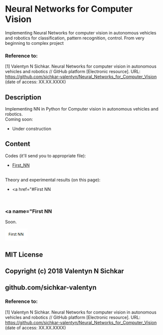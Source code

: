 # Neural Networks for Computer Vision
Implementing Neural Networks for computer vision in autonomous vehicles and robotics for classification, pattern recognition, control. From very beginning to complex project

### Reference to:
[1] Valentyn N Sichkar. Neural Networks for computer vision in autonomous vehicles and robotics // GitHub platform [Electronic resource]. URL: https://github.com/sichkar-valentyn/Neural_Networks_for_Computer_Vision (date of access: XX.XX.XXXX)

## Description
Implementing NN in Python for Computer vision in autonomous vehicles and robotics.
<br/>Coming soon:
* Under construction

## Content
Codes (it'll send you to appropriate file):
* [First_NN](https://github.com/sichkar-valentyn/Neural_Networks_for_Computer_Vision/blob/master/Folder1)

<br/>
Theory and experimental results (on this page):

* <a href="#First NN</a>

<br/>

### <a name="First NN</a>
Soon.

![Result](images/First_NN.png)


## MIT License
## Copyright (c) 2018 Valentyn N Sichkar
## github.com/sichkar-valentyn
### Reference to:
[1] Valentyn N Sichkar. Neural Networks for computer vision in autonomous vehicles and robotics // GitHub platform [Electronic resource]. URL: https://github.com/sichkar-valentyn/Neural_Networks_for_Computer_Vision (date of access: XX.XX.XXXX)
